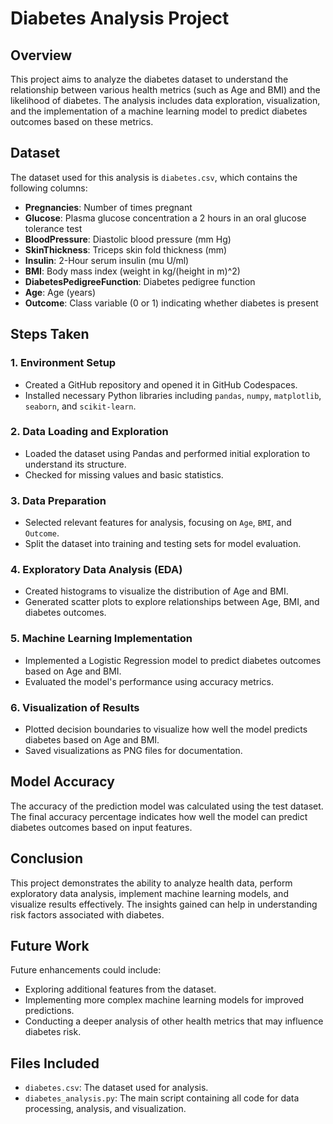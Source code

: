 # Diabetes Analysis Project

## Overview
This project aims to analyze the diabetes dataset to understand the relationship between various health metrics (such as Age and BMI) and the likelihood of diabetes. The analysis includes data exploration, visualization, and the implementation of a machine learning model to predict diabetes outcomes based on these metrics.

## Dataset
The dataset used for this analysis is `diabetes.csv`, which contains the following columns:
- **Pregnancies**: Number of times pregnant
- **Glucose**: Plasma glucose concentration a 2 hours in an oral glucose tolerance test
- **BloodPressure**: Diastolic blood pressure (mm Hg)
- **SkinThickness**: Triceps skin fold thickness (mm)
- **Insulin**: 2-Hour serum insulin (mu U/ml)
- **BMI**: Body mass index (weight in kg/(height in m)^2)
- **DiabetesPedigreeFunction**: Diabetes pedigree function
- **Age**: Age (years)
- **Outcome**: Class variable (0 or 1) indicating whether diabetes is present

## Steps Taken

### 1. Environment Setup
- Created a GitHub repository and opened it in GitHub Codespaces.
- Installed necessary Python libraries including `pandas`, `numpy`, `matplotlib`, `seaborn`, and `scikit-learn`.

### 2. Data Loading and Exploration
- Loaded the dataset using Pandas and performed initial exploration to understand its structure.
- Checked for missing values and basic statistics.

### 3. Data Preparation
- Selected relevant features for analysis, focusing on `Age`, `BMI`, and `Outcome`.
- Split the dataset into training and testing sets for model evaluation.

### 4. Exploratory Data Analysis (EDA)
- Created histograms to visualize the distribution of Age and BMI.
- Generated scatter plots to explore relationships between Age, BMI, and diabetes outcomes.

### 5. Machine Learning Implementation
- Implemented a Logistic Regression model to predict diabetes outcomes based on Age and BMI.
- Evaluated the model's performance using accuracy metrics.

### 6. Visualization of Results
- Plotted decision boundaries to visualize how well the model predicts diabetes based on Age and BMI.
- Saved visualizations as PNG files for documentation.

## Model Accuracy
The accuracy of the prediction model was calculated using the test dataset. The final accuracy percentage indicates how well the model can predict diabetes outcomes based on input features.

## Conclusion
This project demonstrates the ability to analyze health data, perform exploratory data analysis, implement machine learning models, and visualize results effectively. The insights gained can help in understanding risk factors associated with diabetes.

## Future Work
Future enhancements could include:
- Exploring additional features from the dataset.
- Implementing more complex machine learning models for improved predictions.
- Conducting a deeper analysis of other health metrics that may influence diabetes risk.

## Files Included
- `diabetes.csv`: The dataset used for analysis.
- `diabetes_analysis.py`: The main script containing all code for data processing, analysis, and visualization.
